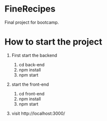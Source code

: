# FineRecipes
Final project for bootcamp.


# How to start the project

1. First start the backend
    1. cd back-end
    2. npm install
    3. npm start

2. start the front-end
    1. cd front-end
    2. npm install
    3. npm start

3. visit http://localhost:3000/